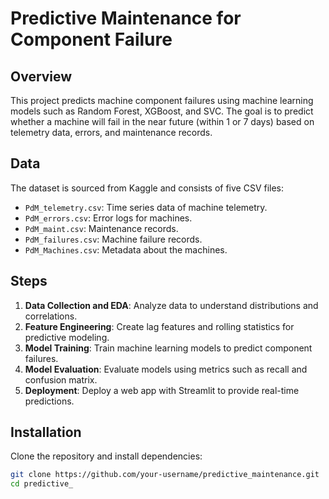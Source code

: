 # Predictive Maintenance for Component Failure

## Overview

This project predicts machine component failures using machine learning models such as Random Forest, XGBoost, and SVC. The goal is to predict whether a machine will fail in the near future (within 1 or 7 days) based on telemetry data, errors, and maintenance records.

## Data

The dataset is sourced from Kaggle and consists of five CSV files:

- `PdM_telemetry.csv`: Time series data of machine telemetry.
- `PdM_errors.csv`: Error logs for machines.
- `PdM_maint.csv`: Maintenance records.
- `PdM_failures.csv`: Machine failure records.
- `PdM_Machines.csv`: Metadata about the machines.

## Steps

1. **Data Collection and EDA**: Analyze data to understand distributions and correlations.
2. **Feature Engineering**: Create lag features and rolling statistics for predictive modeling.
3. **Model Training**: Train machine learning models to predict component failures.
4. **Model Evaluation**: Evaluate models using metrics such as recall and confusion matrix.
5. **Deployment**: Deploy a web app with Streamlit to provide real-time predictions.

## Installation

Clone the repository and install dependencies:

```bash
git clone https://github.com/your-username/predictive_maintenance.git
cd predictive_
